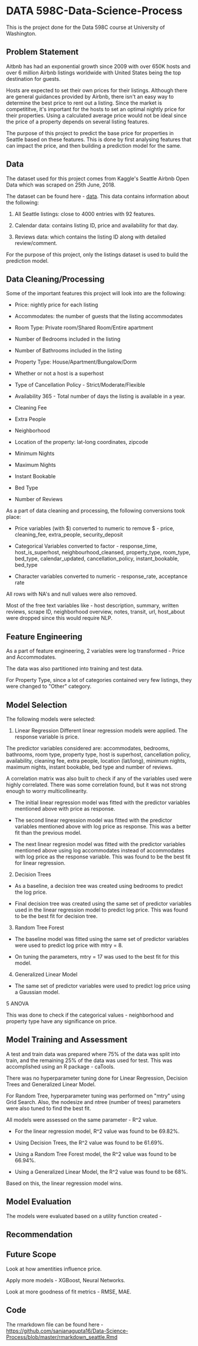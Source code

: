 # DATA 598C-Data-Science-Process

This is the project done for the Data 598C course at University of Washington. 

## Problem Statement
Aitbnb has had an exponential growth since 2009 with over 650K hosts and over 6 million Airbnb listings worldwide with United States being the top destination for guests. 

Hosts are expected to set their own prices for their listings. Although there are general guidances provided by Airbnb, there isn't an easy way to determine the best price to rent out a listing. Since the market is competititve, it's important for the hosts to set an optimal nightly price for their properties. Using a calculated average price would not be ideal since the price of a property depends on several listing features.

The purpose of this project to predict the base price for properties in Seattle based on these features. This is done by first analysing features that can impact the price, and then building a prediction model for the same.

## Data
The dataset used for this project comes from Kaggle's Seattle Airbnb Open Data which was scraped on 25th June, 2018.

The dataset can be found here - [data](https://www.kaggle.com/airbnb/seattle).
This data contains information about the following:

1. All Seattle listings: close to 4000 entries with 92 features.

2. Calendar data: contains listing ID, price and availability for that day.

3. Reviews data: which contains the listing ID along with  detailed review/comment.

For the purpose of this project, only the listings dataset is used to build the prediction model.

## Data Cleaning/Processing

Some of the important features this project will look into are the following:

* Price: nightly price for each listing

* Accommodates: the number of guests  that the listing accommodates

* Room Type: Private room/Shared Room/Entire apartment

* Number of Bedrooms included in the listing

* Number of Bathrooms included in the listing

* Property Type: House/Apartment/Bungalow/Dorm

* Whether or not a host is a superhost

* Type of Cancellation Policy - Strict/Moderate/Flexible

* Availability 365 - Total number of days the listing is available in a year.

* Cleaning Fee

* Extra People

* Neighborhood

* Location of the property: lat-long coordinates, zipcode

* Minimum Nights

* Maximum Nights

* Instant Bookable

* Bed Type 

* Number of Reviews

As a part of data cleaning and processing, the following conversions took place:

* Price variables (with $) converted to numeric to remove $ - price, cleaning_fee, extra_people, security_deposit

* Categorical Variables converted to factor - response_time, host_is_superhost, neighbourhood_cleansed, property_type, room_type, bed_type, calendar_updated, cancellation_policy, instant_bookable, bed_type

* Character variables converted to numeric - response_rate, acceptance rate

All rows with NA's and null values were also removed.

Most of the free text variables like - host description, summary, written reviews, scrape ID, neighborhood overview, notes, transit, url, host_about were dropped since this would require NLP.

## Feature Engineering

As a part of feature engineering, 2 variables were log transformed - Price and Accommodates.

The data was also partitioned into training and test data.

For Property Type, since a lot of categories contained very few listings, they were changed to "Other" category.

## Model Selection

The following models were selected:

1. Linear Regression
Different linear regression models were applied. The response variable is price. 

The predictor variables considered are: accommodates, bedrooms, bathrooms, room type, property type, host is superhost, cancellation policy, availability, cleaning fee, extra people, location (lat/long), minimum nights, maximum nights, instant bookable, bed type and number of reviews.

A correlation matrix was also built to check if any of the variables used were highly correlated. There was some correlation found, but it was not strong enough to worry multicollinearity.

- The initial linear regression model was fitted with the predictor variables mentioned above with price as response. 

- The second linear regression model was fitted with the predictor variables mentioned above with log price as response. This was a better fit than the previous model.

- The next linear regresion model was fitted with the predictor variables mentioned above using log accommodates instead of accommodates with log price as the response variable. This was found to be the best fit for linear regression.

2. Decision Trees

- As a baseline, a decision tree was created using bedrooms to predict the log price.

- Final decision tree was created using the same set of predictor variables used in the linear regression model to predict log price. This was found to be the best fit for decision tree.

3. Random Tree Forest

- The baseline model was fitted using the same set of predictor variables were used to predict log price with mtry = 8.

- On tuning the parameters, mtry = 17 was used to the best fit for this model. 

4. Generalized Linear Model

- The same set of predictor variables were used to predict log price using a Gaussian model. 

5 ANOVA

This was done to check if the categorical values - neighborhood and property type have any significance on price.

## Model Training and Assessment
A test and train data was prepared where 75% of the data was split into train, and the remaining 25% of the data was used for test.
This was accomplished using an R package - caTools.

There was no hyperparameter tuning done for Linear Regression, Decision Trees and Generalized Linear Model.

For Random Tree, hyperparameter tuning was performed on "mtry" using Grid Search. Also, the nodesize and ntree (number of trees) parameters were also tuned to find the best fit.

All models were assessed on the same parameter - R^2 value.

* For the linear regression model, R^2 value was found to be 69.82%.

* Using Decision Trees, the R^2 value was found to be 61.69%.

* Using a Random Tree Forest model, the R^2 value was found to be 66.94%.

* Using a Generalized Linear Model, the R^2 value was found to be 68%.

Based on this, the linear regression model wins.


## Model Evaluation
The models were evaluated based on a utility function created - 

## Recommendation

## Future Scope
Look at how amentities influence price.

Apply more models - XGBoost, Neural Networks.

Look at more goodness of fit metrics - RMSE, MAE.

## Code
The rmarkdown file can be found here - https://github.com/sanjanagupta16/Data-Science-Process/blob/master/rmarkdown_seattle.Rmd
 
